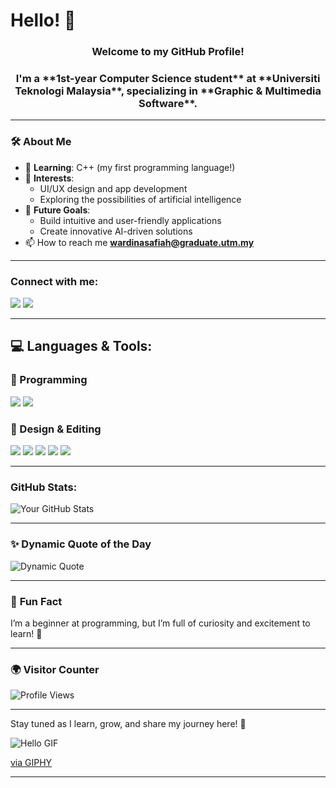 # Hello! 👋  

<h3 align="center">Welcome to my GitHub Profile!</h3>
<h3 align="center">I'm a **1st-year Computer Science student** at **Universiti Teknologi Malaysia**, specializing in **Graphic & Multimedia Software**.</h3>

---

### 🛠️ **About Me**  
- 🌱 **Learning**: C++ (my first programming language!)  
- 🎨 **Interests**:  
  - UI/UX design and app development  
  - Exploring the possibilities of artificial intelligence  
- 🎯 **Future Goals**:  
  - Build intuitive and user-friendly applications  
  - Create innovative AI-driven solutions
- 📫 How to reach me **wardinasafiah@graduate.utm.my**

---

### Connect with me:
<p>
  <a href="your-instagram-link"><img src="https://img.icons8.com/fluency/48/000000/instagram-new.png"/></a>
  <a href="your-linkedin-link"><img src="https://img.icons8.com/color/48/000000/linkedin.png"/></a>
<p>

---

## 💻 Languages & Tools:
### 🔹 Programming
<p>
  <a href="https://cplusplus.com/"><img src="https://img.icons8.com/color/48/000000/c-plus-plus-logo.png"/></a>
  <a href="https://www.w3.org/html/"><img src="https://img.icons8.com/color/48/000000/html-5.png"/></a>
</p>

### 🎨 Design & Editing
<p>
  <a href="https://www.canva.com/"><img src="https://img.icons8.com/color/48/000000/canva.png"/></a>
  <a href="https://www.capcut.com/"><img src="https://upload.wikimedia.org/wikipedia/commons/thumb/e/e9/CapCut_Logo.svg/48px-CapCut_Logo.svg.png"/></a>
  <a href="https://www.adobe.com/products/photoshop.html"><img src="https://img.icons8.com/color/48/000000/adobe-photoshop.png"/></a>
  <a href="https://www.adobe.com/products/illustrator.html"><img src="https://img.icons8.com/color/48/000000/adobe-illustrator.png"/></a>
  <a href="https://www.figma.com/"><img src="https://img.icons8.com/color/48/000000/figma.png"/></a>
</p>

---

### GitHub Stats:
![Your GitHub Stats](https://github-readme-stats.vercel.app/api?username=wawasafiyyah&show_icons=true&theme=light)


---

### ✨ **Dynamic Quote of the Day**  
![Dynamic Quote](https://quotes-github-readme.vercel.app/api?type=horizontal&theme=radical)  

---

### 🎉 **Fun Fact**  
I’m a beginner at programming, but I’m full of curiosity and excitement to learn! 🚀  

---

### 🌍 **Visitor Counter**  
![Profile Views](https://komarev.com/ghpvc/?username=wawasafiyyah&color=00d4d4&style=for-the-badge)

---

Stay tuned as I learn, grow, and share my journey here! 🚀


![Hello GIF](https://media.giphy.com/media/5AyrPKCGSgv2RsXnse/giphy.gif)  

[via GIPHY](https://giphy.com/gifs/helloall-love-muslim-woman-5AyrPKCGSgv2RsXnse) 

---

